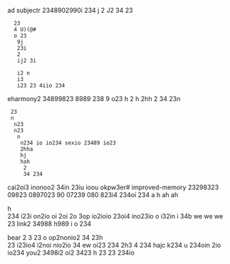 ad
  subjectr 2348902990i 234 j
  2
  J2
   34
    23

      23
      4 U)(@#
      o 23
       9j
       23i 
       2
       ij2 3i

       i2 n
       i3
       i23 23 4iio 234

eharmony2 34899823 8989 238 9 o23
 h
 2
 h
 2hh
  2
   34
    23n

     23
     n
      n23 
      n23
       n
        n234 io io234 sexio 23489 io23
        2hha
        hj
        hah
         2
         34 234 



cai2oi3 inonoo2 34in 23iu  ioou okpw3er# improved-memory
23298323 09823 0897023 90 07239 080 823i4 234oi 234 
a
h
ah
ah

h  
234 
i23i on2io oi 2oi 2o 3op io2ioio 23oi4 ino23io o i32in i 34b 
we we
we  23 link2 34988 h989 i o 234 

bear
 2 3
 23 o op2nonio2 34 
 23h  
 23 i23io4  i2noi  nio2io 34 
ew oi23 234 
 2h3 4
 234 hajc k234 u 234oin 2io io234 you2 3498i2 oi2 3423
 h 
 23 
 23
 234io 

